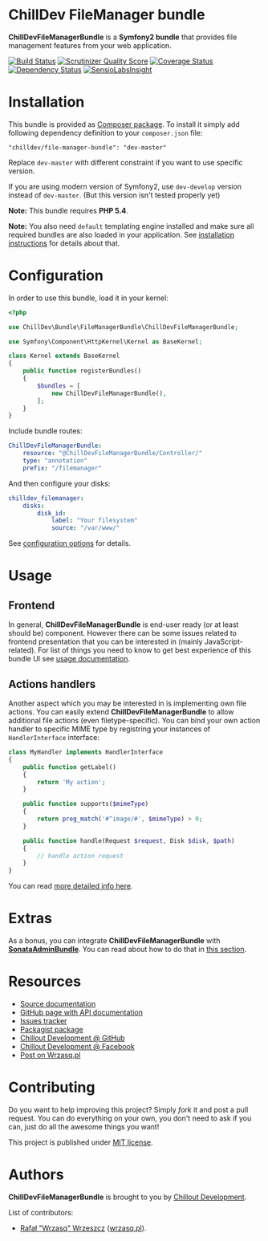 <!---
# This file is part of the ChillDev FileManager bundle.
#
# @author Rafał Wrzeszcz <rafal.wrzeszcz@wrzasq.pl>
# @copyright 2012 - 2014 © by Rafał Wrzeszcz - Wrzasq.pl.
# @version 0.1.4
# @since 0.0.1
# @package ChillDev\Bundle\FileManagerBundle
-->

# ChillDev FileManager bundle

**ChillDevFileManagerBundle** is a **Symfony2 bundle** that provides file management features from your web application.

[![Build Status](https://travis-ci.org/chilloutdevelopment/ChillDevFileManagerBundle.png)](https://travis-ci.org/chilloutdevelopment/ChillDevFileManagerBundle)
[![Scrutinizer Quality Score](https://scrutinizer-ci.com/g/chilloutdevelopment/ChillDevFileManagerBundle/badges/quality-score.png?s=87dd1a10b9e28fe445d9695ef8c9ca6444fe3458)](https://scrutinizer-ci.com/g/chilloutdevelopment/ChillDevFileManagerBundle/)
[![Coverage Status](https://coveralls.io/repos/chilloutdevelopment/ChillDevFileManagerBundle/badge.png?branch=develop)](https://coveralls.io/r/chilloutdevelopment/ChillDevFileManagerBundle)
[![Dependency Status](https://www.versioneye.com/php/chilldev:file-manager-bundle/badge.png)](https://www.versioneye.com/php/chilldev:file-manager-bundle)
[![SensioLabsInsight](https://insight.sensiolabs.com/projects/25d48a5e-3640-44ba-b1ff-ee46c25d3b0e/mini.png)](https://insight.sensiolabs.com/projects/25d48a5e-3640-44ba-b1ff-ee46c25d3b0e)

# Installation

This bundle is provided as [Composer package](https://packagist.org/packages/chilldev/file-manager-bundle). To install it simply add following dependency definition to your `composer.json` file:

```
"chilldev/file-manager-bundle": "dev-master"
```

Replace `dev-master` with different constraint if you want to use specific version.

If you are using modern version of Symfony2, use `dev-develop` version instead of `dev-master`. (But this version isn't tested properly yet)

**Note:** This bundle requires **PHP 5.4**.

**Note:** You also need `default` templating engine installed and make sure all required bundles are also loaded in your application. See [installation instructions](https://github.com/chilloutdevelopment/ChillDevFileManagerBundle/tree/master/Resources/doc/installation.md) for details about that.

# Configuration

In order to use this bundle, load it in your kernel:

```php
<?php

use ChillDev\Bundle\FileManagerBundle\ChillDevFileManagerBundle;

use Symfony\Component\HttpKernel\Kernel as BaseKernel;

class Kernel extends BaseKernel
{
    public function registerBundles()
    {
        $bundles = [
            new ChillDevFileManagerBundle(),
        ];
    }
}
```

Include bundle routes:

```yaml
ChillDevFileManagerBundle:
    resource: "@ChillDevFileManagerBundle/Controller/"
    type: "annotation"
    prefix: "/filemanager"
```

And then configure your disks:

```yaml
chilldev_filemanager:
    disks:
        disk_id:
            label: "Your filesystem"
            source: "/var/www/"
```

See [configuration options](https://github.com/chilloutdevelopment/ChillDevFileManagerBundle/tree/master/Resources/doc/configuration.md) for details.

# Usage

## Frontend

In general, **ChillDevFileManagerBundle** is end-user ready (or at least should be) component. However there can be some issues related to frontend presentation that you can be interested in (mainly JavaScript-related). For list of things you need to know to get best experience of this bundle UI see [usage documentation](https://github.com/chilloutdevelopment/ChillDevFileManagerBundle/tree/master/Resources/doc/usage.md).

## Actions handlers

Another aspect which you may be interested in is implementing own file actions. You can easily extend **ChillDevFileManagerBundle** to allow additional file actions (even filetype-specific). You can bind your own action handler to specific MIME type by registring your instances of `HandlerInterface` interface:

```php
class MyHandler implements HandlerInterface
{
    public function getLabel()
    {
        return 'My action';
    }

    public function supports($mimeType)
    {
        return preg_match('#^image/#', $mimeType) > 0;
    }

    public function handle(Request $request, Disk $disk, $path)
    {
        // handle action request
    }
}
```

You can read [more detailed info here](https://github.com/chilloutdevelopment/ChillDevFileManagerBundle/tree/master/Resources/doc/usage/actions-handlers.md).

# Extras

As a bonus, you can integrate **ChillDevFileManagerBundle** with [**SonataAdminBundle**](https://github.com/sonata-project/SonataAdminBundle). You can read about how to do that in [this section](https://github.com/chilloutdevelopment/ChillDevFileManagerBundle/tree/master/Resources/doc/extras.md).

# Resources

-   [Source documentation](https://github.com/chilloutdevelopment/ChillDevFileManagerBundle/tree/master/Resources/doc/index.md)
-   [GitHub page with API documentation](http://chilloutdevelopment.github.io/ChillDevFileManagerBundle)
-   [Issues tracker](https://github.com/chilloutdevelopment/ChillDevFileManagerBundle/issues)
-   [Packagist package](https://packagist.org/packages/chilldev/file-manager-bundle)
-   [Chillout Development @ GitHub](https://github.com/chilloutdevelopment)
-   [Chillout Development @ Facebook](http://www.facebook.com/chilldev)
-   [Post on Wrzasq.pl](http://wrzasq.pl/blog/chilldevfilemanagerbundle-filemanager-frontend-bundle-for-symfony-2.html)

# Contributing

Do you want to help improving this project? Simply *fork* it and post a pull request. You can do everything on your own, you don't need to ask if you can, just do all the awesome things you want!

This project is published under [MIT license](https://github.com/chilloutdevelopment/ChillDevFileManagerBundle/tree/master/LICENSE).

# Authors

**ChillDevFileManagerBundle** is brought to you by [Chillout Development](http://chilldev.pl).

List of contributors:

-   [Rafał "Wrzasq" Wrzeszcz](https://github.com/rafalwrzeszcz) ([wrzasq.pl](http://wrzasq.pl)).
